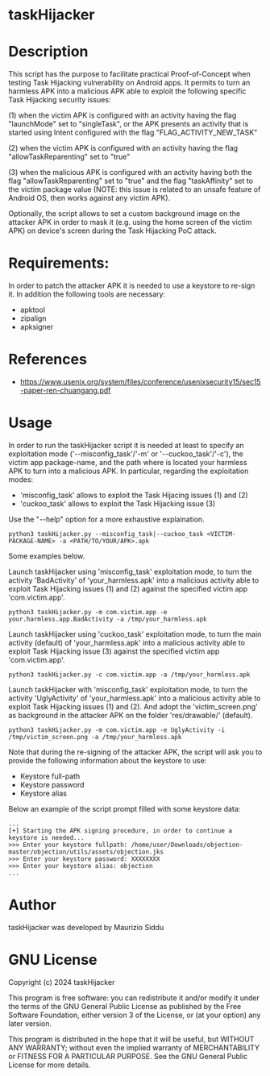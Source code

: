 taskHijacker
======================

# Description
This script has the purpose to facilitate practical Proof-of-Concept when testing Task Hijacking vulnerability on Android apps. 
It permits to turn an harmless APK into a malicious APK able to exploit the following specific Task Hijacking security issues:

(1) when the victim APK is configured with an activity having the flag "launchMode" set 
    to "singleTask", or the APK presents an activity that is started using Intent configured
    with the flag "FLAG_ACTIVITY_NEW_TASK"                                            

(2) when the victim APK is configured with an activity having the flag "allowTaskReparenting" 
    set to "true"                                                             

(3) when the malicious APK is configured with an activity having both the flag "allowTaskReparenting" 
    set to "true" and the flag "taskAffinity" set to the victim package value (NOTE: this issue 
    is related to an unsafe feature of Android OS, then works against any victim APK).  


Optionally, the script allows to set a custom background image on the attacker APK in 
order to mask it (e.g. using the home screen of the victim APK) on device's screen during the 
Task Hijacking PoC attack.


# Requirements:
In order to patch the attacker APK it is needed to use a keystore to re-sign it.
In addition the following tools are necessary:
* apktool
* zipalign
* apksigner


# References
* https://www.usenix.org/system/files/conference/usenixsecurity15/sec15-paper-ren-chuangang.pdf



# Usage
In order to run the taskHijacker script it is needed at least to specify an exploitation mode ('--misconfig_task'/'-m' or '--cuckoo_task'/'-c'), 
the victim app package-name, and the path where is located your harmless APK to turn into a malicious APK.
In particular, regarding the exploitation modes:
* 'misconfig_task' allows to exploit the Task Hijacing issues (1) and (2) 
* 'cuckoo_task' allows to exploit the Task Hijacking issue (3)

Use the "--help" option for a more exhaustive explaination.

```
python3 taskHijacker.py --misconfig_task|--cuckoo_task <VICTIM-PACKAGE-NAME> -a <PATH/TO/YOUR/APK>.apk
```

Some examples below.

Launch taskHijacker using 'misconfig_task' exploitation mode, to turn the activity 'BadActivity' of 'your_harmless.apk' into a malicious activity 
able to exploit Task Hijacking issues (1) and (2) against the specified victim app 'com.victim.app'.  
```
python3 taskHijacker.py -m com.victim.app -e your.harmless.app.BadActivity -a /tmp/your_harmless.apk
```

Launch taskHijacker using 'cuckoo_task' exploitation mode, to turn the main activity (default) of 'your_harmless.apk' into a malicious activity 
able to exploit Task Hijacking issue (3) against the specified victim app 'com.victim.app'. 
```
python3 taskHijacker.py -c com.victim.app -a /tmp/your_harmless.apk
```

Launch taskHijacker with 'misconfig_task' exploitation mode, to turn the activity 'UglyActivity' of 'your_harmless.apk' into a malicious activity 
able to exploit Task Hijacking issues (1) and (2). And adopt the 'victim_screen.png' as background in the attacker APK on the folder 'res/drawable/' (default).
```
python3 taskHijacker.py -m com.victim.app -e UglyActivity -i /tmp/victim_screen.png -a /tmp/your_harmless.apk
```

Note that during the re-signing of the attacker APK, the script will ask you to provide the following information about the keystore to use:
* Keystore full-path
* Keystore password
* Keystore alias

Below an example of the script prompt filled with some keystore data:
```
...
[+] Starting the APK signing procedure, in order to continue a keystore is needed...
>>> Enter your keystore fullpath: /home/user/Downloads/objection-master/objection/utils/assets/objection.jks
>>> Enter your keystore password: XXXXXXXX
>>> Enter your keystore alias: objection
...
```



# Author
taskHijacker was developed by Maurizio Siddu


# GNU License
Copyright (c) 2024 taskHijacker

This program is free software: you can redistribute it and/or modify
it under the terms of the GNU General Public License as published by
the Free Software Foundation, either version 3 of the License, or
(at your option) any later version.

This program is distributed in the hope that it will be useful,
but WITHOUT ANY WARRANTY; without even the implied warranty of
MERCHANTABILITY or FITNESS FOR A PARTICULAR PURPOSE. See the
GNU General Public License for more details.
